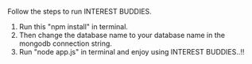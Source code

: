 Follow the steps to run INTEREST BUDDIES.

1) Run this "npm install" in terminal.
2) Then change the database name to your database name in the mongodb connection string.
3) Run "node app.js" in terminal and enjoy using INTEREST BUDDIES..!!
